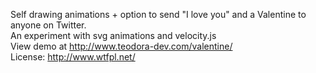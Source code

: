 Self drawing animations + option to send "I love you" and a Valentine to anyone on Twitter. <br/>
An experiment with svg animations and velocity.js <br/>
View demo at http://www.teodora-dev.com/valentine/<br/>
License: http://www.wtfpl.net/
